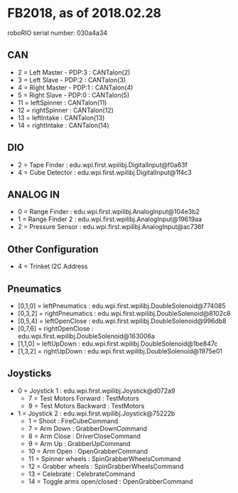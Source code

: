 # FB2018, as of 2018.02.28

roboRIO serial number: 030a4a34

## CAN

* 2 = Left Master - PDP:3 : CANTalon(2)
* 3 = Left Slave - PDP:2 : CANTalon(3)
* 4 = Right Master - PDP:1 : CANTalon(4)
* 5 = Right Slave - PDP:0 : CANTalon(5)
* 11 = leftSpinner : CANTalon(11)
* 12 = rightSpinner : CANTalon(12)
* 13 = leftIntake : CANTalon(13)
* 14 = rightIntake : CANTalon(14)

## DIO

* 2 = Tape Finder : edu.wpi.first.wpilibj.DigitalInput@f0a63f
* 4 = Cube Detector : edu.wpi.first.wpilibj.DigitalInput@1f4c3

## ANALOG IN

* 0 = Range Finder : edu.wpi.first.wpilibj.AnalogInput@104e3b2
* 1 = Range Finder 2 : edu.wpi.first.wpilibj.AnalogInput@19619aa
* 2 = Pressure Sensor : edu.wpi.first.wpilibj.AnalogInput@ac736f

## Other Configuration

* 4 = Trinket I2C Address

## Pneumatics

* [0,1,0] = leftPneumatics : edu.wpi.first.wpilibj.DoubleSolenoid@774085
* [0,3,2] = rightPneumatics : edu.wpi.first.wpilibj.DoubleSolenoid@8102c8
* [0,5,4] = leftOpenClose : edu.wpi.first.wpilibj.DoubleSolenoid@996db8
* [0,7,6] = rightOpenClose : edu.wpi.first.wpilibj.DoubleSolenoid@163006a
* [1,1,0] = leftUpDown : edu.wpi.first.wpilibj.DoubleSolenoid@1be847c
* [1,3,2] = rightUpDown : edu.wpi.first.wpilibj.DoubleSolenoid@1975e01

## Joysticks

* 0 = Joystick 1 : edu.wpi.first.wpilibj.Joystick@d072a9
    * 7 = Test Motors Forward : TestMotors
    * 9 = Test Motors Backward : TestMotors
* 1 = Joystick 2 : edu.wpi.first.wpilibj.Joystick@75222b
    * 1 = Shoot : FireCubeCommand
    * 7 = Arm Down : GrabberDownCommand
    * 8 = Arm Close : DriverCloseCommand
    * 9 = Arm Up : GrabberUpCommand
    * 10 = Arm Open : OpenGrabberCommand
    * 11 = Spinner wheels : SpinGrabberWheelsCommand
    * 12 = Grabber wheels : SpinGrabberWheelsCommand
    * 13 = Celebrate : CelebrateCommand
    * 14 = Toggle arms open/closed : OpenGrabberCommand

